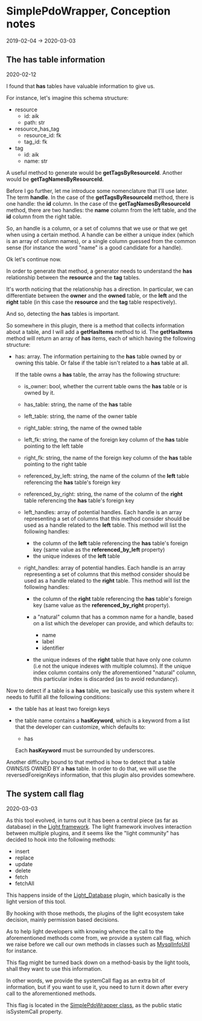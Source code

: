 SimplePdoWrapper, Conception notes
==============
2019-02-04 -> 2020-03-03







The has table information
---------------
2020-02-12


I found that **has** tables have valuable information to give us.

For instance, let's imagine this schema structure:

- resource
    - id: aik
    - path: str
- resource_has_tag
    - resource_id: fk
    - tag_id: fk
- tag
    - id: aik
    - name: str
    
    
A useful method to generate would be **getTagsByResourceId**.
Another would be **getTagNamesByResourceId**.

Before I go further, let me introduce some nomenclature that I'll use later.
The term **handle**.
In the case of the **getTagsByResourceId** method, there is one handle: the **id** column.
In the case of the **getTagNamesByResourceId** method, there are two handles: the **name** column from the left table, and the **id** column from the right table.

So, an handle is a column, or a set of columns that we use or that we get when using a certain method.
A handle can be either a unique index (which is an array of column names), or a single column guessed from the common sense (for instance the word "name" is a good candidate
for a handle).

Ok let's continue now.




In order to generate that method, a generator needs to understand the **has** relationship between the **resource** and the **tag** tables.

It's worth noticing that the relationship has a direction.
In particular, we can differentiate between the **owner** and the **owned** table, or the **left** and the **right** table (in this case the **resource** and the **tag** table respectively).

And so, detecting the **has** tables is important.



So somewhere in this plugin, there is a method that collects information about a table, and I will add a **getHasItems** method to id.
The **getHasItems** method will return an array of **has** items, each of which having the following structure:


- has: array. The information pertaining to the **has** table owned by or owning this table.
    Or false if the table isn't related to a **has** table at all.
    
    If the table owns a **has** table, the array has the following structure:
    
    - is_owner: bool, whether the current table owns the **has** table or is owned by it.
    - has_table: string, the name of the **has** table
    - left_table: string, the name of the owner table
    - right_table: string, the name of the owned table
    - left_fk: string, the name of the foreign key column of the **has** table pointing to the left table
    - right_fk: string, the name of the foreign key column of the **has** table pointing to the right table
    - referenced_by_left: string, the name of the column of the **left** table referencing the **has** table's foreign key
    - referenced_by_right: string, the name of the column of the **right** table referencing the **has** table's foreign key
    - left_handles: array of potential handles. Each handle is an array representing a set of columns that this method consider should be used as a handle related to the **left** table.
        This method will list the following handles:
        - the column of the **left** table referencing the **has** table's foreign key (same value as the **referenced_by_left** property)
        - the unique indexes of the **left** table
                
    - right_handles: array of potential handles. Each handle is an array representing a set of columns that this method consider should be used as a handle related to the **right** table.
        This method will list the following handles:
        - the column of the **right** table referencing the **has** table's foreign key (same value as the **referenced_by_right** property).  
        - a "natural" column that has a common name for a handle, based on a list which the developer can provide, and which defaults to:
            - name
            - label
            - identifier
        
        - the unique indexes of the **right** table that have only one column (i.e not the unique indexes with multiple columns).
            If the unique index column contains only the aforementioned "natural" column, this particular index is discarded (as to avoid redundancy).               
                
            
                    
    
    
    
Now to detect if a table is a **has** table, we basically use this system where it needs to fulfill all the following conditions:

- the table has at least two foreign keys    
- the table name contains a **hasKeyword**, which is a keyword from a list that the developer can customize, which defaults to:
    - has    
    
    Each **hasKeyword** must be surrounded by underscores.
    
        
Another difficulty bound to that method is how to detect that a table OWNS/IS OWNED BY a **has** table.
In order to do that, we will use the reversedForeignKeys information, that this plugin also provides somewhere.


         



The system call flag
--------------
2020-03-03


As this tool evolved, in turns out it has been a central piece (as far as database) in the [Light framework](https://github.com/lingtalfi/Light).
The light framework involves interaction between multiple plugins, and it seems like the "light community" has decided to hook into the following methods:

- insert
- replace
- update
- delete
- fetch
- fetchAll

This happens inside of the [Light_Database](https://github.com/lingtalfi/Light_Database) plugin, which basically is the light version of this tool.

By hooking with those methods, the plugins of the light ecosystem take decision, mainly permission based decisions.

As to help light developers with knowing whence the call to the aforementioned methods come from, we provide a system call flag, which we 
raise before we call our own methods in classes such as [MysqlInfoUtil](https://github.com/lingtalfi/SimplePdoWrapper/blob/master/doc/api/Ling/SimplePdoWrapper/Util/MysqlInfoUtil.md) for instance.


This flag might be turned back down on a method-basis by the light tools, shall they want to use this information.

In other words, we provide the systemCall flag as an extra bit of information, but if you want to use it, you need to turn it down after every call to the
aforementioned methods.

This flag is located in the [SimplePdoWrapper class](https://github.com/lingtalfi/SimplePdoWrapper/blob/master/doc/api/Ling/SimplePdoWrapper/SimplePdoWrapper.md),
as the public static isSystemCall property. 













